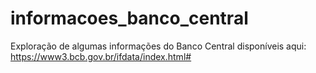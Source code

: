 # informacoes_banco_central
Exploração de algumas informações do Banco Central disponíveis aqui: https://www3.bcb.gov.br/ifdata/index.html#
